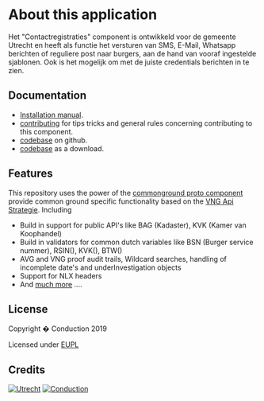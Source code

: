 # About this application

Het "Contactregistraties" component is ontwikkeld voor de gemeente Utrecht en heeft als functie het versturen van SMS, E-Mail, Whatsapp berichten of reguliere post naar burgers, aan de hand van vooraf ingestelde sjablonen. Ook is het mogelijk om met de juiste credentials berichten in te zien.

## Documentation

- [Installation manual](https://github.com/ConductionNL/contactregistratiescomponent/blob/master/INSTALLATION.md).
- [contributing](https://github.com/ConductionNL/contactregistratiescomponent/blob/master/CONTRIBUTING.md) for tips tricks and general rules concerning contributing to this component.
- [codebase](https://github.com/ConductionNL/contactregistratiescomponent) on github.
- [codebase](https://github.com/ConductionNL/contactregistratiescomponent/archive/master.zip) as a download.

## Features
This repository uses the power of the [commonground proto component](https://github.com/ConductionNL/commonground-component) provide common ground specific functionality based on the [VNG Api Strategie](https://docs.geostandaarden.nl/api/API-Strategie/). Including  

* Build in support for public API's like BAG (Kadaster), KVK (Kamer van Koophandel)
* Build in validators for common dutch variables like BSN (Burger service nummer), RSIN(), KVK(), BTW()
* AVG and VNG proof audit trails, Wildcard searches, handling of incomplete date's and underInvestigation objects
* Support for NLX headers
* And [much more](https://github.com/ConductionNL/commonground-component) .... 

## License

Copyright � Conduction 2019

Licensed under [EUPL](https://github.com/ConductionNL/contactregistratiescomponent/blob/master/LICENSE.md)

## Credits

[![Utrecht](https://raw.githubusercontent.com/ConductionNL/contactregistratiescomponent/master/resources/logo-utrecht.svg?sanitize=true "Utrecht")](https://www.utrecht.nl/)
[![Conduction](https://raw.githubusercontent.com/ConductionNL/contactregistratiescomponent/master/resources/logo-conduction.svg?sanitize=true "Conduction")](https://www.conduction.nl/)



